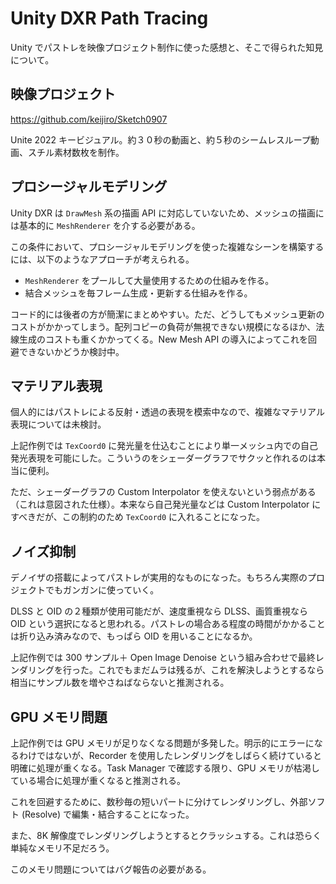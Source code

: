 # Unity DXR Path Tracing

Unity でパストレを映像プロジェクト制作に使った感想と、そこで得られた知見について。

## 映像プロジェクト

https://github.com/keijiro/Sketch0907

Unite 2022 キービジュアル。約３０秒の動画と、約５秒のシームレスループ動画、スチル素材数枚を制作。

## プロシージャルモデリング

Unity DXR は `DrawMesh` 系の描画 API に対応していないため、メッシュの描画には基本的に `MeshRenderer` を介する必要がある。

この条件において、プロシージャルモデリングを使った複雑なシーンを構築するには、以下のようなアプローチが考えられる。

- `MeshRenderer` をプールして大量使用するための仕組みを作る。
- 結合メッシュを毎フレーム生成・更新する仕組みを作る。

コード的には後者の方が簡潔にまとめやすい。ただ、どうしてもメッシュ更新のコストがかかってしまう。配列コピーの負荷が無視できない規模になるほか、法線生成のコストも重くかかってくる。New Mesh API の導入によってこれを回避できないかどうか検討中。

## マテリアル表現

個人的にはパストレによる反射・透過の表現を模索中なので、複雑なマテリアル表現については未検討。

上記作例では `TexCoord0` に発光量を仕込むことにより単一メッシュ内での自己発光表現を可能にした。こういうのをシェーダーグラフでサクッと作れるのは本当に便利。

ただ、シェーダーグラフの Custom Interpolator を使えないという弱点がある（これは意図された仕様）。本来なら自己発光量などは Custom Interpolator にすべきだが、この制約のため `TexCoord0` に入れることになった。

## ノイズ抑制

デノイザの搭載によってパストレが実用的なものになった。もちろん実際のプロジェクトでもガンガンに使っていく。

DLSS と OID の２種類が使用可能だが、速度重視なら DLSS、画質重視なら OID という選択になると思われる。パストレの場合ある程度の時間がかかることは折り込み済みなので、もっぱら OID を用いることになるか。

上記作例では 300 サンプル＋ Open Image Denoise という組み合わせで最終レンダリングを行った。これでもまだムラは残るが、これを解決しようとするなら相当にサンプル数を増やさねばならないと推測される。

## GPU メモリ問題

上記作例では GPU メモリが足りなくなる問題が多発した。明示的にエラーになるわけではないが、Recorder を使用したレンダリングをしばらく続けていると明確に処理が重くなる。Task Manager で確認する限り、GPU メモリが枯渇している場合に処理が重くなると推測される。

これを回避するために、数秒毎の短いパートに分けてレンダリングし、外部ソフト (Resolve) で編集・結合することになった。

また、8K 解像度でレンダリングしようとするとクラッシュする。これは恐らく単純なメモリ不足だろう。

このメモリ問題についてはバグ報告の必要がある。
